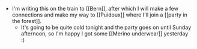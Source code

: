 - I'm writing this on the train to [[Bern]], after which I will make a few connections and make my way to [[Puidoux]] where I'll join a [[party in the forest]].
  - It's going to be quite cold tonight and the party goes on until Sunday afternoon, so I'm happy I got some [[Merino underwear]] yesterday :)